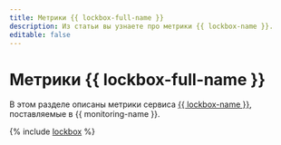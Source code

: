 ```yaml
---
title: Метрики {{ lockbox-full-name }}
description: Из статьи вы узнаете про метрики {{ lockbox-name }}.
editable: false
---
```


# Метрики {{ lockbox-full-name }}

В этом разделе описаны метрики сервиса [{{ lockbox-name }}](../../lockbox/), поставляемые в {{ monitoring-name }}.

{% include [lockbox](../../_includes/monitoring/metrics-ref/lockbox.md) %}
